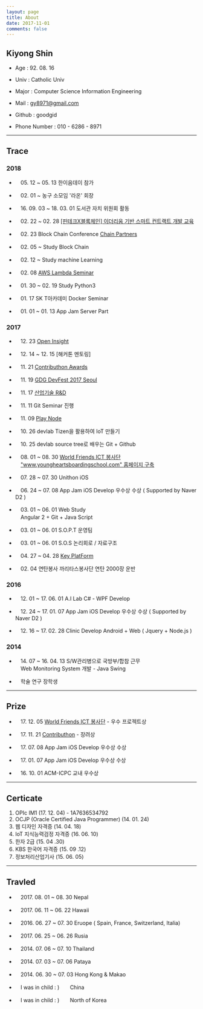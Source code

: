 ```yaml
---
layout: page
title: About 
date: 2017-11-01
comments: false
---
```

    
## Kiyong Shin

* Age : 92. 08. 16

* Univ : Catholic Univ

* Major : Computer Science Information Engineering 

* Mail : gy8971@gmail.com

* Github : goodgid

* Phone Number : 010 - 6286 - 8971

--- 

## Trace

### 2018

* 　05. 12 ~ 05. 13 한이음데이 참가 

* 　02. 01 ~ 농구 소모임 '라온' 회장

* 　16. 09. 03 ~ 18. 03. 01 도서관 자치 위원회 활동

* 　02. 22 ~ 02. 28	[[핀테크X블록체인] 이더리움 기반 스마트 컨트랙트 개발 교육 ](https://goodgid.github.io/Edu-SmartContract/)

* 　02. 23 Block Chain Conference [Chain Partners](https://goodgid.github.io/BlockChain-ChainPartners/)

* 　02. 05 ~ Study Block Chain

* 　02. 12 ~ Study machine Learning

* 　02. 08 [AWS Lambda Seminar](https://goodgid.github.io/AWS-Lambda-Seminar/)

* 　01. 30 ~ 02. 19 Study Python3

* 　01. 17 SK T아카데미 Docker Seminar

* 　01. 01 ~ 01. 13	App Jam Server Part

### 2017

* 　12. 23 [Open Insight](https://goodgid.github.io/Open-Insight/)

* 　12. 14 ~ 12. 15 [해커톤 멘토링]

* 　11. 21 [Contributhon Awards](https://goodgid.github.io/Contributhon/)

* 　11. 19 [GDG DevFest 2017 Seoul](https://devfest17-seoul.firebaseapp.com/)

* 　11. 17 [산업기술 R&D](https://goodgid.github.io/RnD/)

* 　11. 11 Git Seminar 진행

* 　11. 09 [Play Node](https://goodgid.github.io/PlayNode/)

* 　10. 26 devlab Tizen을 활용하여 IoT 만들기

* 　10. 25 devlab source tree로 배우는 Git + Github

* 　08. 01 ~ 08. 30	[World Friends ICT 봉사단](https://goodgid.github.io/ICT-Volunteer/) <br>　["www.youngheartsboardingschool.com" 홈페이지 구축](https://goodgid.github.io/YHBS-Homepage/)

* 　07. 28 ~ 07. 30	Unithon	iOS	

* 　06. 24 ~ 07. 08	App Jam iOS Develop 우수상 수상 ( Supported by Naver D2 )

* 　03. 01 ~ 06. 01	Web Study	<br>　Angular 2 + Git + Java Script	

* 　03. 01 ~ 06. 01	S.O.P.T 운영팀		

* 　03. 01 ~ 06. 01	S.O.S   논리회로 / 자료구조	

* 　04. 27 ~ 04. 28	[Key PlatForm](https://goodgid.github.io/KeyPlatform/)

* 　02. 04 연탄봉사 	까리타스봉사단	 연탄 2000장 운반

### 2016

* 　12. 01 ~  17. 06. 01 A.I Lab 	C# - WPF Develop	

* 　12. 24 ~ 17. 01. 07 App Jam iOS Develop 우수상 수상 ( Supported by Naver D2 )

* 　12. 16 ~ 17. 02. 28 Clinic Develop Android + Web ( Jquery + Node.js )


### 2014 

* 　14. 07 ~ 16. 04. 13 S/W관리병으로 국방부/합참 근무 <br>　Web Monitoring System 개발 - Java Swing

* 　학술 연구 장학생

---

## Prize

* 　17. 12. 05 [World Friends ICT 봉사단](https://goodgid.github.io/ICT-Volunteer/) - 우수 프로젝트상

* 　17. 11. 21 [Contributhon](https://goodgid.github.io/Contributhon/) - 장려상

* 　17. 07. 08 App Jam iOS Develop 우수상 수상

* 　17. 01. 07 App Jam iOS Develop 우수상 수상

* 　16. 10. 01 ACM-ICPC 교내 우수상



---

## Certicate

1. OPIc IM1 (17. 12. 04) - 1A7636534792
1. OCJP (Oracle Certified Java Programmer) (14. 01. 24)
2. 웹 디자인 자격증 (14. 04. 18)
3. IoT 지식능력검정 자격증 (16. 06. 10)
4. 한자 2급 (15. 04 .30)
5. KBS 한국어 자격증 (15. 09 .12)
6. 정보처리산업기사 (15. 06. 05)


---

## Travled

* 　2017. 08. 01 ~ 08. 30	Nepal

* 　2017. 06. 11 ~ 06. 22	Hawaii

* 　2016. 06. 27 ~ 07. 30	Eruope ( Spain, France, Switzerland, Italia)

* 　2017. 06. 25 ~ 06. 26	Rusia

* 　2014. 07. 06 ~ 07. 10 Thailand 

* 　2014. 07. 03 ~ 07. 06 Pataya

* 　2014. 06. 30 ~ 07. 03 Hong Kong & Makao

* 　I was in child : )　　China

* 　I was in child : )　　North of Korea


